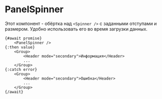 # PanelSpinner

Этот компонент - обёртка над `<Spinner />` с заданными отступами и размером. Удобно использовать его во время загрузки данных.

```svelte
{#await promise}
	<PanelSpinner />
{:then value}
	<Group>
		<Header mode="secondary">Информация</Header>
		...
	</Group>
{:catch error}
	<Group>
		<Header mode="secondary">Ошибка</Header>
		...
	</Group>
{/await}
```
